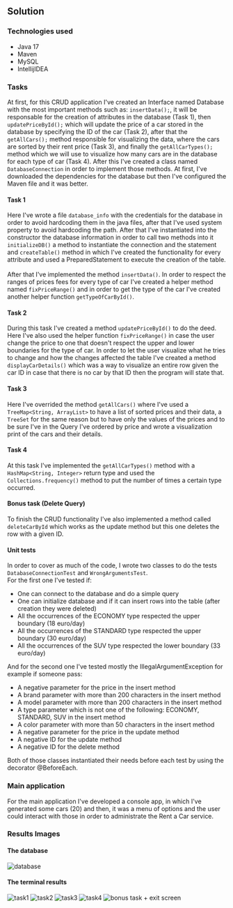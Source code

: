 ## Solution

### Technologies used

* Java 17
* Maven
* MySQL
* IntellijIDEA

### Tasks

At first, for this CRUD application I've created an Interface named Database with the most important methods such as: <code>insertData();</code>, it will be responsable for the creation of attributes in the database (Task 1), then <code>updatePriceById();</code> which will update the price of a car stored in the database by specifying the ID of the car (Task 2), after that the <code>getAllCars();</code> method responsible for visualizing the data, where the cars are sorted by their rent price (Task 3), and finally the <code>getAllCarTypes();</code> method which we will use to visualize how many cars are in the database for each type of car (Task 4). After this I've created a class named <code>DatabaseConnection</code> in order to implement those methods. At first, I've downloaded the dependencies for the database but then I've configured the Maven file and it was better. 

#### Task 1
Here I've wrote a file <code>database_info</code> with the credentials for the database in order to avoid hardcoding them in the java files, after that I've used system property to avoid hardcoding the path. After that I've instantiated into the constructor the database information in order to call two methods into it <code>initializeDB()</code> a method to instantiate the connection and the statement and <code>createTable()</code> method in which I've created the functionality for every attribute and used a PreparedStatement to execute the creation of the table. </br></br>
After that I've implemented the method <code>insertData()</code>. In order to respect the ranges of prices fees for every type of car I've created a helper method named <code>fixPriceRange()</code> and in order to get the type of the car I've created another helper function <code>getTypeOfCarById()</code>.


#### Task 2
During this task I've created a method <code>updatePriceById()</code> to do the deed. Here I've also used the helper function <code>fixPriceRange()</code> in case the user change the price to one that doesn't respect the upper and lower boundaries for the type of car. In order to let the user visualize what he tries to change and how the changes affected the table I've created a method <code>displayCarDetails()</code> which was a way to visualize an entire row given the car ID in case that there is no car by that ID then the program will state that.


#### Task 3
Here I've overrided the method <code>getAllCars()</code> where I've used a <code>TreeMap<String, ArrayList<String>></code> to have a list of sorted prices and their data, a <code>TreeSet<String></code> for the same reason but to have only the values of the prices and to be sure I've in the Query I've ordered by price and wrote a visualization print of the cars and their details.


#### Task 4
At this task I've implemented the <code>getAllCarTypes()</code> method with a <code>HashMap<String, Integer></code> return type and used the <code>Collections.frequency()</code> method to put the number of times a certain type occurred.


#### Bonus task (Delete Query)
To finish the CRUD functionality I've also implemented a method called <code>deleteCarById</code> which works as the update method but this one deletes the row with a given ID.


#### Unit tests
In order to cover as much of the code, I wrote two classes to do the tests <code>DatabaseConnectionTest</code> and <code>WrongArgumentsTest</code>.</br>
For the first one I've tested if:
- One can connect to the database and do a simple query
- One can initialize database and if it can insert rows into the table (after creation they were deleted)
- All the occurrences of the ECONOMY type respected the upper boundary (18 euro/day)
- All the occurrences of the STANDARD type respected the upper boundary (30 euro/day)
- All the occurrences of the SUV type respected the lower boundary (33 euro/day)

And for the second one I've tested mostly the IllegalArgumentException for example if someone pass:
- A negative parameter for the price in the insert method
- A brand parameter with more than 200 characters in the insert method
- A model parameter with more than 200 characters in the insert method
- A type parameter which is not one of the following: ECONOMY, STANDARD, SUV in the insert method
- A color parameter with more than 50 characters in the insert method
- A negative parameter for the price in the update method
- A negative ID for the update method
- A negative ID for the delete method

Both of those classes instantiated their needs before each test by using the decorator @BeforeEach.

### Main application
For the main application I've developed a console app, in which I've generated some cars (20) and then, it was a menu of options and the user could interact with those in order to administrate the Rent a Car service. 


### Results Images

#### The database
![database](https://github.com/JAVABHD/hw_sebastian_mocanu-rentacar/blob/main/imgs/database.png?raw=true)

#### The terminal results
![task1](https://github.com/JAVABHD/hw_sebastian_mocanu-rentacar/blob/main/imgs/start.png?raw=true)
![task2](https://github.com/JAVABHD/hw_sebastian_mocanu-rentacar/blob/main/imgs/start2.png?raw=true)
![task3](https://github.com/JAVABHD/hw_sebastian_mocanu-rentacar/blob/main/imgs/start3.png?raw=true)
![task4](https://github.com/JAVABHD/hw_sebastian_mocanu-rentacar/blob/main/imgs/start4.png?raw=true)
![bonus task + exit screen](https://github.com/JAVABHD/hw_sebastian_mocanu-rentacar/blob/main/imgs/start5.png?raw=true)



